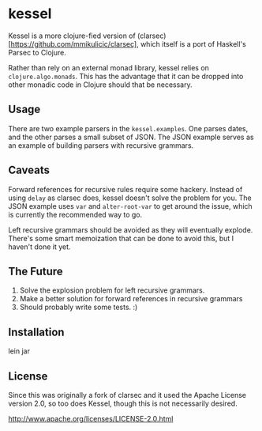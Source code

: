 # kessel

Kessel is a more clojure-fied version of (clarsec)[https://github.com/mmikulicic/clarsec], which itself is a port of Haskell's Parsec to Clojure.

Rather than rely on an external monad library, kessel relies on `clojure.algo.monads`. This has the advantage that it can be dropped into other monadic code in Clojure should that be necessary.

## Usage

There are two example parsers in the `kessel.examples`. One parses dates, and the other parses a small subset of JSON. The JSON example serves as an example of building parsers with recursive grammars.

## Caveats

Forward references for recursive rules require some hackery. Instead of using `delay` as clarsec does, kessel doesn't solve the problem for you. The JSON example uses `var` and `alter-root-var` to get around the issue, which is currently the recommended way to go.

Left recursive grammars should be avoided as they will eventually explode. There's some smart memoization that can be done to avoid this, but I haven't done it yet.

## The Future

1. Solve the explosion problem for left recursive grammars.
2. Make a better solution for forward references in recursive grammars
3. Should probably write some tests. :)

## Installation

lein jar

## License

Since this was originally a fork of clarsec and it used the Apache License version 2.0, so too does Kessel, though this is not necessarily desired.

http://www.apache.org/licenses/LICENSE-2.0.html
